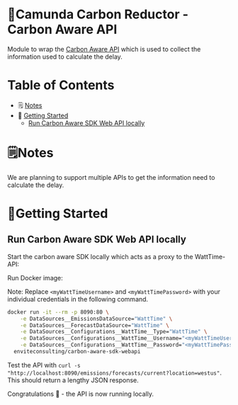 # 🌱Camunda Carbon Reductor - Carbon Aware API

Module to wrap the [Carbon Aware API](https://github.com/Green-Software-Foundation/carbon-aware-sdk) which is used 
to collect the information used to calculate the delay. 

# Table of Contents

* 🗒 [Notes](#notes)
* 🚀 [Getting Started](#getting-started)
    * [Run Carbon Aware SDK Web API locally](#run-carbon-aware-sdk-web-api-locally)

# 🗒️Notes

We are planning to support multiple APIs to get the information need to
calculate the delay.

# 🚀Getting Started

## Run Carbon Aware SDK Web API locally

Start the carbon aware SDK locally which acts as a proxy to the WattTime-API:

Run Docker image:

Note: Replace `<myWattTimeUsername>` and `<myWattTimePassword>` with your individual credentials in the following command.

```bash
docker run -it --rm -p 8090:80 \
    -e DataSources__EmissionsDataSource="WattTime" \
    -e DataSources__ForecastDataSource="WattTime" \
    -e DataSources__Configurations__WattTime__Type="WattTime" \
    -e DataSources__Configurations__WattTime__Username="<myWattTimeUsername>" \
    -e DataSources__Configurations__WattTime__Password="<myWattTimePassword>" \
  enviteconsulting/carbon-aware-sdk-webapi
```

Test the API with `curl -s "http://localhost:8090/emissions/forecasts/current?location=westus"`.
This should return a lengthy JSON response.

Congratulations 🎉 - the API is now running locally.